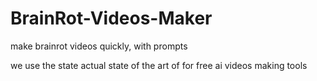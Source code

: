 # BrainRot-Videos-Maker
make brainrot videos quickly, with prompts


we use the state actual state of the art of for free ai videos making tools
